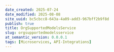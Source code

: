 ```yaml
---
date_created: 2025-07-24
date_modified: 2025-08-08
site_uuid: bc5cbcc8-643a-4a09-add3-967bff2b9f8d
publish: true
title: OrgSupportedModelsService
slug: orgsupportedmodelsservice
at_semantic_version: 0.0.0.1
tags: [Microservices, API-Integrations]
---
```


